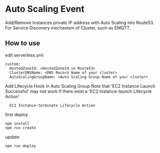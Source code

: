 # Auto Scaling Event

Add/Remove Instances private IP address with Auto Scaling into Route53.
For Service Discovery mechanism of Cluster, such as EMQTT.

## How to use

edit serverless.yml

```
custom:
  HostedZoneId: <HostedZoneId in Route53>
  ClusterDNSName: <DNS Record Name of your cluster>
  AutoScalingGroupName: <Auto Scaling Group Name of your cluster>
```

Add Lifecycle Hook in Auto Scaling Group
Note that 'EC2 Instance Launch Successful' may not work if there exist a 'EC2 Instance-launch Lifecycle Action'
```
  EC2 Instance-terminate Lifecycle Action
```

first deploy
```shell
npm install
npm run create
```

update
```shell
npm run deploy
```
